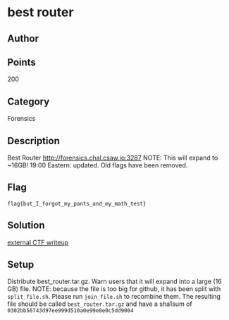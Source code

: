 # best router
## Author

## Points
200
## Category
Forensics
## Description
Best Router
http://forensics.chal.csaw.io:3287
NOTE: This will expand to ~16GB!
19:00 Eastern: updated. Old flags have been removed.
## Flag
`flag{but_I_forgot_my_pants_and_my_math_test}`
## Solution
[external CTF writeup](https://dillonkorman.com/csaw-2017-best-router-writeup/)
## Setup
Distribute best_router.tar.gz. Warn users that it will expand into a large (16 GB) file.
NOTE: because the file is too big for github, it has been split with `split_file.sh`. Please run `join_file.sh` to recombine them. The resulting file should be called `best_router.tar.gz` and have a sha1sum of `0302bb56743d97ee999d510a0e99e0e0c5dd9004`
